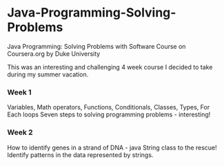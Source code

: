 # Java-Programming-Solving-Problems
Java Programming: Solving Problems with Software Course on Coursera.org by Duke University

This was an interesting and challenging 4 week course I decided to take during my summer vacation. 

### Week 1
Variables, Math operators, Functions, Conditionals, Classes, Types, For Each loops
Seven steps to solving programming problems - interesting!

### Week 2
How to identify genes in a strand of DNA - java String class to the rescue! 
Identify patterns in the data represented by strings.


